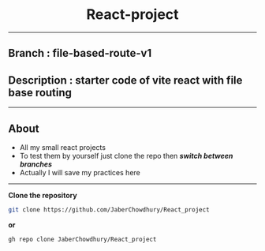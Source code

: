 <h1 align="center">React-project</h1>
<hr />

## Branch : file-based-route-v1

## Description : starter code of vite react with file base routing

<hr />

## About

- All my small react projects
- To test them by yourself just clone the repo then **_switch between branches_**
- Actually I will save my practices here

<hr />

**Clone the repository**

```bash
git clone https://github.com/JaberChowdhury/React_project
```

**or**

```bash
gh repo clone JaberChowdhury/React_project
```
